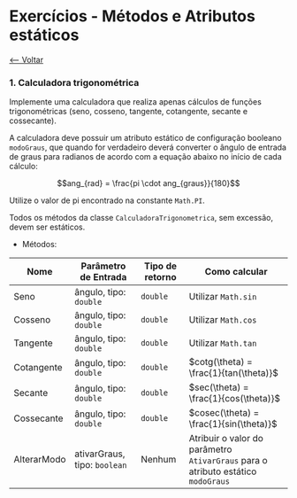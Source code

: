 # Exercícios - Métodos e Atributos estáticos
[<-- Voltar](./README.md)

### 1. Calculadora trigonométrica

Implemente uma calculadora que realiza apenas cálculos de funções trigonométricas (seno, cosseno, tangente, cotangente, secante e cossecante).

A calculadora deve possuir um atributo estático de configuração booleano ```modoGraus```, que quando for verdadeiro deverá converter o ângulo de entrada de graus para radianos de acordo com a equação abaixo no início de cada cálculo:

$$ang_{rad} = \frac{pi \cdot ang_{graus}}{180}$$

Utilize o valor de pi encontrado na constante ```Math.PI```.

Todos os métodos da classe ```CalculadoraTrigonometrica```, sem excessão, devem ser estáticos.

- Métodos:

| Nome | Parâmetro de Entrada | Tipo de retorno | Como calcular |
|------|----------------------|-----------------|---------------|
| Seno | ângulo, tipo: ```double``` | ```double``` | Utilizar ```Math.sin``` |
| Cosseno | ângulo, tipo: ```double``` | ```double``` | Utilizar ```Math.cos``` |
| Tangente | ângulo, tipo: ```double``` | ```double``` | Utilizar ```Math.tan``` |
| Cotangente | ângulo, tipo: ```double``` | ```double``` | $cotg(\theta) = \frac{1}{tan(\theta)}$ |
| Secante | ângulo, tipo: ```double``` | ```double``` | $sec(\theta) = \frac{1}{cos(\theta)}$ |
| Cossecante | ângulo, tipo: ```double``` | ```double``` | $cosec(\theta) = \frac{1}{sin(\theta)}$ |
| AlterarModo | ativarGraus, tipo: ```boolean``` | Nenhum | Atribuir o valor do parâmetro ```AtivarGraus``` para o atributo estático ```modoGraus``` |